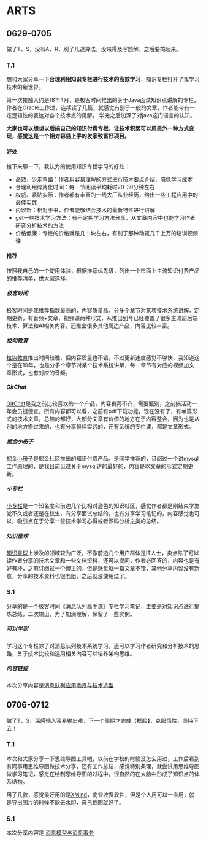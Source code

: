 # ARTS

## 0629-0705

做了T、S，没有A、R，刷了几道算法，没来得及写题解，之后要搞起来。

### T.1

想和大家分享一下**合理利用知识专栏进行技术的高效学习**，知识专栏打开了我学习技术的新世界。

第一次接触大约是18年4月，是极客时间推出的关于Java面试知识点讲解的专栏，作者在Oracle工作过，连续读了几篇，就感觉有别于一般的文章，作者能带有一定逻辑性的表达对各个技术点的见解， 学完之后加深了对java这门语言的认知。

**大家也可以想想以后搞自己的知识付费专栏，让技术积累可以用另外一种方式变现，感觉这是一个相对容易上手的发家致富好项目。**

#### 好处

接下来聊一下，我认为的使用知识专栏学习的好处：

- 高效，少走弯路：作者用容易理解的方式进行技术要点介绍，降低学习成本
- 合理利用碎片化时间：每一节阅读平均耗时20-30分钟左右
- 权威、紧贴实际：作者都有丰富的一线大厂从业经历，给出一些工程应用中的最佳实践
- 内容新：相对于书，作者能够结合技术的最新特性进行讲解
- get一些技术学习方法：有不定期学习方法分享，从文章内容中也能学习作者研究分析技术的方法
- 价格低廉：专栏的价格就是几十块左右，有别于那种动辄几千上万的培训视频课

#### 推荐

按照我自己的一个使用体验，根据推荐优先级，列出一个市面上主流知识付费产品的推荐清单，供大家选择。

##### 极客时间

[极客时间](https://time.geekbang.org)是我推荐指数最高的，内容质量高，分多个章节对某项技术系统讲解，定期更新，有音频+文章、视频课两种形式，从推出到今已经覆盖了很多主流前后端技术、算法和AI相关内容，还推出很多其他周边产品，内容比较丰富。

##### 拉勾教育

[拉钩教育](https://kaiwu.lagou.com)推出时间较晚，但内容质量也不错，不过更新速度感觉不够快，我知道这个是在19年，也是分多个章节对某个技术系统讲解，每一章节有对应的视频加文章形式，也有对应的音频。

##### GitChat

[GitChat](https://gitbook.cn)是我之前比较喜欢的一个产品，内容良莠不齐，需要甄别，之前搞活动一年会员挺便宜，所有内容都可以看，之前有pdf下载功能，现在没有了，有单篇形式的技术文章，总结的都好，大部分文章有价值的地方在于内容整合，因为也是从别的地方搬过来的，也有分享最佳实践的，还有系统的专栏课，都是文章形式。

##### 掘金小册子

[掘金小册子](https://juejin.im/books)是掘金社区推出的知识付费产品，是同学推荐的，订阅过一个讲mysql工作原理的，是我目前见过关于mysql讲的最好的，内容是以文章的形式定期更新。

##### 小专栏

[小专栏](https://xiaozhuanlan.com)是一个知名度和前边几个比相对逊色的知识社区，感觉作者都是刚结束学生党不久或者还是在校生，有分享面试总结的，也有分享学习笔记的，内容感觉也可以，吸引点在于分享一些技术学习心得或者源码分析之类的总结。

##### 知识星球

[知识星球](https://wx.zsxq.com/dweb2/login)上涉及的领域较为广泛，不像前边几个用户群体是IT人士，卖点除了可以读作者分享的技术文章和一些文档资料，还可以提问，作者必回答的，内容也是有好有坏，之前订阅过一个博主的，但是感觉就一篇文章不错，其他分享内容没有新意，分享的技术资料也很老旧，之后就没使用过了。

### S.1

分享的是一个极客时间《消息队列高手课》专栏学习笔记，主要是对知识点进行提炼总结，二次输出，为了加深理解，保留了一些实例。

##### 可以学到

学习这个专栏除了对消息队列技术系统学习，还可以学习作者研究和分析技术的思路，关于技术比较和选用相关内容可以培养架构思维。

##### 内容链接

本次分享内容是[消息队列应用场景与技术选型](https://github.com/lijiangui/MQ-Study-Note/blob/master/1消息队列应用场景与技术选型/1消息队列应用场景与技术选型.md)

## 0706-0712

做了T、S，深感输入容易输出难，下一个周期才完成【捂脸】，克服惰性，坚持下去！

### T.1

本次和大家分享一下思维导图工具吧，以前在学校的时候没怎么用过，工作后看到有同事用思维导图做技术分享，还有工作总结，感觉特别条理，就尝试用思维导图做学习笔记，感觉在绘制思维导图的过程中，很自然的在大脑中形成了知识点的体系结构。

用了几款，感觉最好用的是[XMind](https://www.xmind.cn)，商业收费软件，但是个人用可以一直用，就是导出图片的时候不能去水印，自己截图就好了。

### S.1

本次分享内容是 [消息模型与消息事务](https://github.com/lijiangui/MQ-Study-Note/blob/master/2消息模型与消息事务/2消息模型与消息事务.md)

